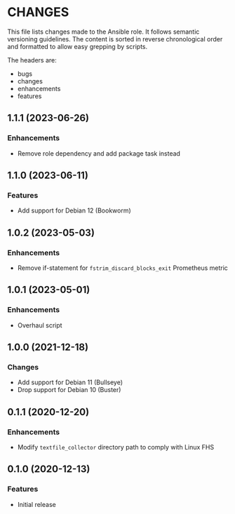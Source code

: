 # CHANGES

This file lists changes made to the Ansible role. It follows semantic versioning
guidelines. The content is sorted in reverse chronological order and formatted
to allow easy grepping by scripts.

The headers are:
- bugs
- changes
- enhancements
- features

## 1.1.1 (2023-06-26)

### Enhancements

- Remove role dependency and add package task instead

## 1.1.0 (2023-06-11)

### Features

- Add support for Debian 12 (Bookworm)

## 1.0.2 (2023-05-03)

### Enhancements

- Remove if-statement for `fstrim_discard_blocks_exit` Prometheus metric

## 1.0.1 (2023-05-01)

### Enhancements

- Overhaul script

## 1.0.0 (2021-12-18)

### Changes

- Add support for Debian 11 (Bullseye)
- Drop support for Debian 10 (Buster)

## 0.1.1 (2020-12-20)

### Enhancements

- Modify `textfile_collector` directory path to comply with Linux FHS

## 0.1.0 (2020-12-13)

### Features

- Initial release
